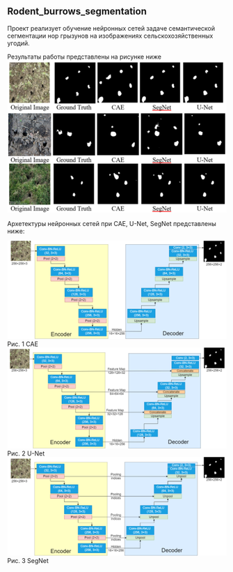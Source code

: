 ## Rodent_burrows_segmentation

Проект реализует обучение нейронных сетей задаче семантической сегментации нор грызунов на изображениях сельскохозяйственных угодий. 

Результаты работы представлены на рисунке ниже
<img src=https://github.com/Anastasiia-Pov/rodent_burrows_segmentation/blob/main/results.png />

Архетектуры нейронных сетей при CAE, U-Net, SegNet представлены ниже:

<img src=https://github.com/Anastasiia-Pov/rodent_burrows_segmentation/blob/main/CAE.png />
Рис. 1 CAE



<img src=https://github.com/Anastasiia-Pov/rodent_burrows_segmentation/blob/main/U-Net.png>
Рис. 2 U-Net



<img src=https://github.com/Anastasiia-Pov/rodent_burrows_segmentation/blob/main/SegNet.png />
Рис. 3 SegNet